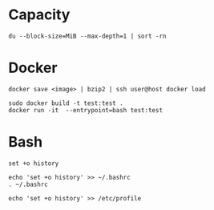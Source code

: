 # Capacity
```
du --block-size=MiB --max-depth=1 | sort -rn
```

# Docker
```
docker save <image> | bzip2 | ssh user@host docker load

sudo docker build -t test:test .
docker run -it  --entrypoint=bash test:test
```
# Bash
```
set +o history

echo 'set +o history' >> ~/.bashrc
. ~/.bashrc

echo 'set +o history' >> /etc/profile
```
